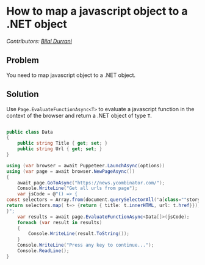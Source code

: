 # How to map a javascript object to a .NET object

_Contributors: [Bilal Durrani](https://bilaldurrani.io/)_

## Problem

You need to map javascript object to a .NET object.

## Solution

Use `Page.EvaluateFunctionAsync<T>` to evaluate a javascript function in the context of the browser
and return a .NET object of type `T`.

```cs

public class Data
{
    public string Title { get; set; }
    public string Url { get; set; }
} 

using (var browser = await Puppeteer.LaunchAsync(options))
using (var page = await browser.NewPageAsync())
{
    await page.GoToAsync("https://news.ycombinator.com/");
    Console.WriteLine("Get all urls from page");
    var jsCode = @"() => {
const selectors = Array.from(document.querySelectorAll('a[class=""storylink""]')); 
return selectors.map( t=> {return { title: t.innerHTML, url: t.href}});
}";
    var results = await page.EvaluateFunctionAsync<Data[]>(jsCode);
    foreach (var result in results)
    {
        Console.WriteLine(result.ToString());
    }
    Console.WriteLine("Press any key to continue...");
    Console.ReadLine();
} 
```
